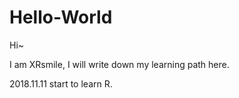 # Hello-World

Hi~

I am XRsmile, I will write down my learning path here.

2018.11.11 start to learn R.
